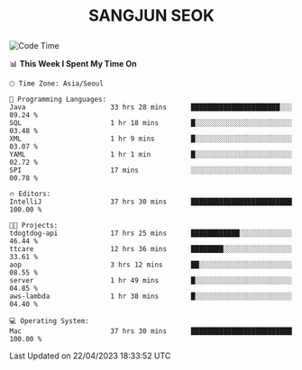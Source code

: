 <h1>
 <p align="center">
   SANGJUN SEOK
 </p>
</h1>

<!--START_SECTION:waka-->
![Code Time](http://img.shields.io/badge/Code%20Time-2%2C489%20hrs%2052%20mins-blue)

📊 **This Week I Spent My Time On** 

```text
🕑︎ Time Zone: Asia/Seoul

💬 Programming Languages: 
Java                     33 hrs 28 mins      ██████████████████████░░░   89.24 % 
SQL                      1 hr 18 mins        █░░░░░░░░░░░░░░░░░░░░░░░░   03.48 % 
XML                      1 hr 9 mins         █░░░░░░░░░░░░░░░░░░░░░░░░   03.07 % 
YAML                     1 hr 1 min          █░░░░░░░░░░░░░░░░░░░░░░░░   02.72 % 
SPI                      17 mins             ░░░░░░░░░░░░░░░░░░░░░░░░░   00.78 % 

🔥 Editors: 
IntelliJ                 37 hrs 30 mins      █████████████████████████   100.00 % 

🐱‍💻 Projects: 
tdogtdog-api             17 hrs 25 mins      ████████████░░░░░░░░░░░░░   46.44 % 
ttcare                   12 hrs 36 mins      ████████░░░░░░░░░░░░░░░░░   33.61 % 
aop                      3 hrs 12 mins       ██░░░░░░░░░░░░░░░░░░░░░░░   08.55 % 
server                   1 hr 49 mins        █░░░░░░░░░░░░░░░░░░░░░░░░   04.85 % 
aws-lambda               1 hr 38 mins        █░░░░░░░░░░░░░░░░░░░░░░░░   04.40 % 

💻 Operating System: 
Mac                      37 hrs 30 mins      █████████████████████████   100.00 % 
```


 Last Updated on 22/04/2023 18:33:52 UTC
<!--END_SECTION:waka-->
